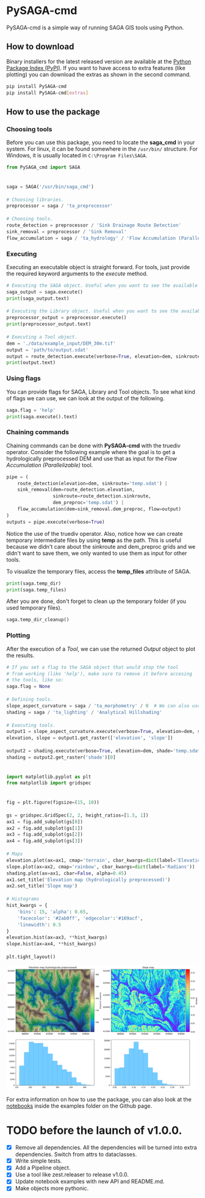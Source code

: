 # PySAGA-cmd
PySAGA-cmd is a simple way of running SAGA GIS tools using Python.

## How to download

Binary installers for the latest released version are available at the [Python Package Index (PyPI)](https://pypi.org/project/PySAGA-cmd/). If you want to have access to extra features (like plotting) you can download the extras as shown in the second command.
```sh
pip install PySAGA-cmd
pip install PySAGA-cmd[extras]
```

## How to use the package

### Choosing tools

Before you can use this package, you need to locate the **saga_cmd** in your system. For linux, it can be found somewhere in the `/usr/bin/` structure. For Windows, it is usually located in `C:\Program Files\SAGA`.

```python
from PySAGA_cmd import SAGA


saga = SAGA('/usr/bin/saga_cmd')

# Choosing libraries.
preprocessor = saga / 'ta_preprocessor'

# Choosing tools.
route_detection = preprocessor / 'Sink Drainage Route Detection'
sink_removal = preprocessor / 'Sink Removal'
flow_accumulation = saga / 'ta_hydrology' / 'Flow Accumulation (Parallelizable)'
```

### Executing

Executing an executable object is straight forward. For tools, just provide the required keyword arguments to the *execute* method.

```python
# Executing the SAGA object. Useful when you want to see the available libraries.
saga_output = saga.execute()
print(saga_output.text)

# Executing the Library object. Useful when you want to see the available tools.
preprocessor_output = preprocessor.execute()
print(preprocessor_output.text)

# Executing a Tool object.
dem = './data/example_input/DEM_30m.tif'
output = 'path/to/output.sdat'
output = route_detection.execute(verbose=True, elevation=dem, sinkroute=output)
print(output.text)
```

### Using flags

You can provide flags for SAGA, Library and Tool objects. To see what kind of flags we can use, we can look at the output of the following.

```python
saga.flag = 'help'
print(saga.execute().text)
```

### Chaining commands

Chaining commands can be done with **PySAGA-cmd** with the truediv operator. Consider the following example where the goal is to get a hydrologically preprocessed DEM and use that as input for the *Flow Accumulation (Parallelizable)* tool.

```python
pipe = (
    route_detection(elevation=dem, sinkroute='temp.sdat') |
    sink_removal(dem=route_detection.elevation,
                 sinkroute=route_detection.sinkroute,
                 dem_preproc='temp.sdat') |
    flow_accumulation(dem=sink_removal.dem_preproc, flow=output)
)
outputs = pipe.execute(verbose=True)
```

Notice the use of the truediv operator. Also, notice how we can create temporary intermediate files by using **temp** as the path. This is useful because we didn't care about the sinkroute and dem_preproc grids and we didn't want to save them, we only wanted to use them as input for other tools.

To visualize the temporary files, access the **temp_files** attribute of SAGA.

```python
print(saga.temp_dir)
print(saga.temp_files)
```

After you are done, don't forget to clean up the temporary folder (if you used temporary files).

```python
saga.temp_dir_cleanup()
```

### Plotting

After the execution of a *Tool*, we can use the returned *Output* object to plot the results.

```python
# If you set a flag to the SAGA object that would stop the tool
# from working (like 'help'), make sure to remove it before accesing
# the tools, like so:
saga.flag = None

# Defining tools.
slope_aspect_curvature = saga / 'ta_morphometry' / 0  # We can also use tool indices to access.
shading = saga / 'ta_lighting' / 'Analytical Hillshading'

# Executing tools.
output1 = slope_aspect_curvature.execute(verbose=True, elevation=dem, slope='temp.sdat')
elevation, slope = output1.get_raster(['elevation', 'slope'])

output2 = shading.execute(verbose=True, elevation=dem, shade='temp.sdat', method='5')
shading = output2.get_raster('shade')[0]


import matplotlib.pyplot as plt
from matplotlib import gridspec


fig = plt.figure(figsize=(15, 10))

gs = gridspec.GridSpec(2, 2, height_ratios=[1.5, 1])
ax1 = fig.add_subplot(gs[0])
ax2 = fig.add_subplot(gs[1])
ax3 = fig.add_subplot(gs[2])
ax4 = fig.add_subplot(gs[3])

# Maps
elevation.plot(ax=ax1, cmap='terrain', cbar_kwargs=dict(label='Elevation (meters)'))
slope.plot(ax=ax2, cmap='rainbow', cbar_kwargs=dict(label='Radians'))
shading.plot(ax=ax1, cbar=False, alpha=0.45)
ax1.set_title('Elevation map (hydrologically preprocessed)')
ax2.set_title('Slope map')
 
# Histograms
hist_kwargs = {
    'bins': 15, 'alpha': 0.65,
    'facecolor': '#2ab0ff', 'edgecolor':'#169acf',
    'linewidth': 0.5
}
elevation.hist(ax=ax3, **hist_kwargs)
slope.hist(ax=ax4, **hist_kwargs)
 
plt.tight_layout()
```
<img src="./assets/plot1.png" />

For extra information on how to use the package, you can also look at the [notebooks](https://github.com/alecsandrei/PySAGA-cmd/tree/master/examples/notebooks) inside the examples folder on the Github page.


# TODO before the launch of v1.0.0.

- [x] Remove all dependencies. All the dependencies will be turned into extra dependencies. Switch from attrs to dataclasses.
- [x] Write simple tests.
- [x] Add a Pipeline object.
- [x] Use a tool like zest.releaser to release v1.0.0.
- [x] Update notebook examples with new API and README.md.
- [x] Make objects more pythonic.